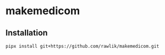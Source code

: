 # makemedicom

## Installation
```bash
pipx install git+https://github.com/rawlik/makemedicom.git
```
